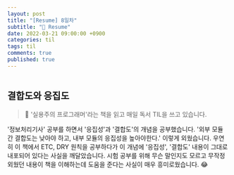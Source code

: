 ```yaml
---
layout: post
title: "[Resume] 8일차"
subtitle: "👑 Resume"
date: 2022-03-21 09:00:00 +0900
categories: til
tags: til
comments: true
published: true
---
```


<img src="https://media.vlpt.us/images/djdu4496/post/2fa5b066-0d61-47d5-8654-d4c59cc88192/%E1%84%8A%E1%85%A5%E1%86%B7%E1%84%82%E1%85%A6%E1%84%8B%E1%85%B5%E1%86%AF%20%7C%20TIL(2).png" alt="" />

<h2 style="font-family: -apple-system">결합도와 응집도</h2>


> 📖 '실용주의 프로그래머'라는 책을 읽고 매일 독서 TIL을 쓰고 있습니다.

<p> '정보처리기사' 공부를 하면서 '응집성'과 '결합도'의 개념을 공부했습니다. '외부 모듈 간 결합도는 낮아야 하고, 내부 모듈의 응집성을 높아야한다.' 이렇게 외웠습니다. 우연히 이 책에서 ETC, DRY 원칙을 공부하다가 이 개념에 '응집성', '결합도' 내용이 그대로 내포되어 있다는 사실을 깨달았습니다. 시험 공부를 위해 무슨 말인지도 모르고 무작정 외웠던 내용이 책을 이해하는데 도움을 준다는 사실이 매우 흥미로웠습니다. 😂
</p>
